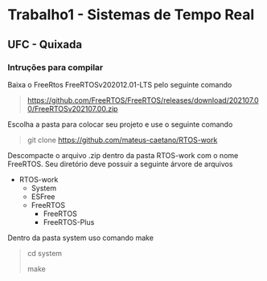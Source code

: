 # Trabalho1 - Sistemas de Tempo Real

## UFC - Quixada

### Intruções para compilar

Baixa o FreeRtos FreeRTOSv202012.01-LTS pelo seguinte comando

> https://github.com/FreeRTOS/FreeRTOS/releases/download/202107.00/FreeRTOSv202107.00.zip

Escolha a pasta para colocar seu projeto e use o seguinte comando

> git clone https://github.com/mateus-caetano/RTOS-work

Descompacte o arquivo .zip dentro da pasta RTOS-work  com o nome FreeRTOS. Seu diretório deve possuir a seguinte árvore de arquivos

- RTOS-work
  - System
  - ESFree
  - FreeRTOS
    - FreeRTOS
    - FreeRTOS-Plus

Dentro da pasta system uso comando make

> cd system
>
> make